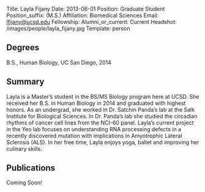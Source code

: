 Title: Layla Fijany
Date: 2013-06-01
Position: Graduate Student
Position_suffix: (M.S.)
Affiliation: Biomedical Sciences
Email: lfijany@ucsd.edu
Fellowship: 
Alumni_or_current: Current
Headshot: /images/people/layla_fijany.jpg
Template: person
<!-- Status: draft -->

## Degrees

B.S., Human Biology, UC San Diego, 2014

## Summary

Layla is a Master’s student in the BS/MS Biology program here at UCSD. She received her B.S. in Human Biology in 2014 and graduated with highest honors. As an undergrad, she worked in Dr. Satchin Panda’s lab at the Salk Institute for Biological Sciences. In Dr. Panda’s lab she studied the circadian rhythms of cancer cell lines from the NCI-60 panel. Layla’s current project in the Yeo lab focuses on understanding RNA processing defects in a recently discovered mutation with implications in Amyotrophic Lateral Sclerosis (ALS). In her free time, Layla enjoys yoga, ballet and improving her culinary skills.

## Publications
Coming Soon!
